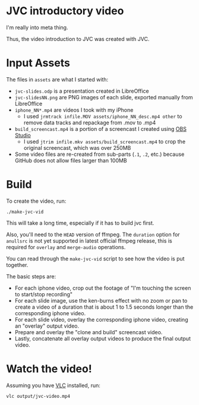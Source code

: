 JVC introductory video
======================
I'm really into meta thing.

Thus, the video introduction to JVC was created with JVC.

# Input Assets
The files in `assets` are what I started with:

  * `jvc-slides.odp` is a presentation created in LibreOffice
  * `jvc-slidesNN.png` are PNG images of each slide, exported manually from LibreOffice
  * `iphone_NN*.mp4` are videos I took with my iPhone
     * I used `jrmtrack infile.MOV assets/iphone_NN_desc.mp4 other` to remove data tracks
       and repackage from .mov to .mp4
  * `build_screencast.mp4` is a portion of a screencast I created using [OBS Studio](https://obsproject.com/)
     * I used `jtrim infile.mkv assets/build_screencast.mp4` to crop the
       original screencast, which was over 250MB
  * Some video files are re-created from sub-parts (`.1`, `.2`, etc.) because
    GitHub does not allow files larger than 100MB

# Build
To create the video, run:
```shell script
./make-jvc-vid
```
This will take a long time, especially if it has to build jvc first.

Also, you'll need to the `HEAD` version of ffmpeg.
The `duration` option for `anullsrc` is not yet supported in latest official ffmpeg release,
this is required for `overlay` and `merge-audio` operations.

You can read through the `make-jvc-vid` script to see how the video is put together.

The basic steps are:

 * For each iphone video, crop out the footage of "I'm touching the screen to start/stop recording"
 * For each slide image, use the ken-burns effect with no zoom or pan to create a video of a duration
   that is about 1 to 1.5 seconds longer than the corresponding iphone video.
 * For each slide video, overlay the corresponding iphone video, creating an "overlay" output video.
 * Prepare and overlay the "clone and build" screencast video.
 * Lastly, concatenate all overlay output videos to produce the final output video.

# Watch the video!
Assuming you have [VLC](https://www.videolan.org/vlc/) installed, run:
```shell script
vlc output/jvc-video.mp4
```
